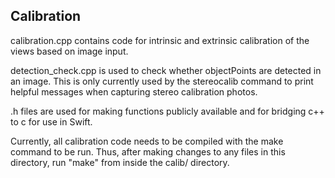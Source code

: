 ## Calibration

calibration.cpp contains code for intrinsic and extrinsic calibration of the views based on image input.

detection_check.cpp is used to check whether objectPoints are detected in an image. This is only currently used by the stereocalib command to print helpful messages when capturing stereo calibration photos.

.h files are used for making functions publicly available and for bridging c++ to c for use in Swift. 

Currently, all calibration code needs to be compiled with the make command to be run.
Thus, after making changes to any files in this directory, run "make" from inside the calib/ directory. 
